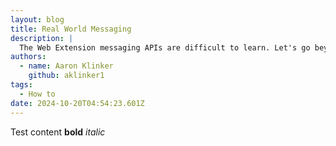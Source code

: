 ```yaml
---
layout: blog
title: Real World Messaging
description: |
  The Web Extension messaging APIs are difficult to learn. Let's go beyond the simple examples from Chrome and Firefox's documentation to build our own simple messaging system from scratch.
authors:
  - name: Aaron Klinker
    github: aklinker1
tags:
  - How to
date: 2024-10-20T04:54:23.601Z
---
```


Test content **bold** _italic_

